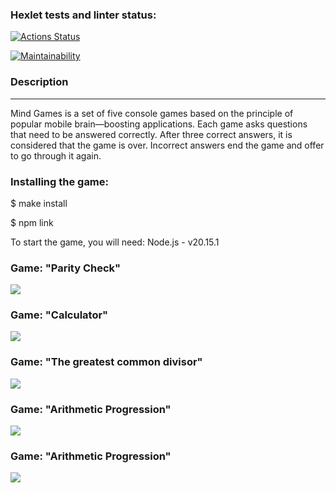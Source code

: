 ### Hexlet tests and linter status:

[![Actions Status](https://github.com/nityulam/frontend-project-44/actions/workflows/hexlet-check.yml/badge.svg)](https://github.com/nityulam/frontend-project-44/actions)

[![Maintainability](https://api.codeclimate.com/v1/badges/4fbd4e15184290ee0025/maintainability)](https://codeclimate.com/github/nityulam/frontend-project-44/maintainability)

<h3>Description</h3>
<hr>
<p>Mind Games is a set of five console games based on the principle of popular mobile brain—boosting applications. Each game asks questions that need to be answered correctly. After three correct answers, it is considered that the game is over. Incorrect answers end the game and offer to go through it again.</p>

<h3>Installing the game:</h3>
<p>$ make install</p>
<p>$ npm link</p>

To start the game, you will need:
Node.js - v20.15.1

<h3>Game: "Parity Check"</h3>
<a href="https://asciinema.org/a/h6baYLaGyAIwBNOu1mgVE2hSe" target="_blank"><img src="https://asciinema.org/a/h6baYLaGyAIwBNOu1mgVE2hSe.svg" /></a>

<h3>Game: "Calculator"</h3>
<a href="https://asciinema.org/a/0bOdsT2iMbWilrN0PasAzZKXv" target="_blank"><img src="https://asciinema.org/a/0bOdsT2iMbWilrN0PasAzZKXv.svg" /></a>

<h3>Game: "The greatest common divisor"</h3>
<a href="https://asciinema.org/a/y1opNcxwpw2oxZqQaOMvRpeIr" target="_blank"><img src="https://asciinema.org/a/y1opNcxwpw2oxZqQaOMvRpeIr.svg" /></a>

<h3>Game: "Arithmetic Progression"</h3>
<a href="https://asciinema.org/a/hYd90D5FysBxjsf3WriNp7lbd" target="_blank"><img src="https://asciinema.org/a/hYd90D5FysBxjsf3WriNp7lbd.svg" /></a>

<h3>Game: "Arithmetic Progression"</h3>
<a href="https://asciinema.org/a/F95QuSfht2hkzYNjQK7KhP6fS" target="_blank"><img src="https://asciinema.org/a/F95QuSfht2hkzYNjQK7KhP6fS.svg" /></a>
